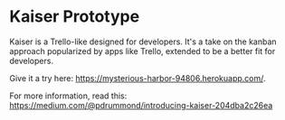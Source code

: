# Kaiser Prototype

Kaiser is a Trello-like designed for developers.  It's a take on the kanban approach
popularized by apps like Trello, extended to be a better fit for developers.

Give it a try here: https://mysterious-harbor-94806.herokuapp.com/.

For more information, read this: https://medium.com/@pdrummond/introducing-kaiser-204dba2c26ea
